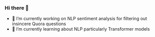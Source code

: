 ### Hi there 👋
- 🔭 I’m currently working on NLP sentiment analysis for filtering out insincere Quora questions
- 🌱 I’m currently learning about NLP particularly Transformer models
<!--
**LLeon360/LLeon360** is a ✨ _special_ ✨ repository because its `README.md` (this file) appears on your GitHub profile.

Here are some ideas to get you started:

- 🔭 I’m currently working on ...
- 🌱 I’m currently learning ...
- 👯 I’m looking to collaborate on ...
- 🤔 I’m looking for help with ...
- 💬 Ask me about ...
- 📫 How to reach me: ...
- 😄 Pronouns: ...
- ⚡ Fun fact: ...
-->
